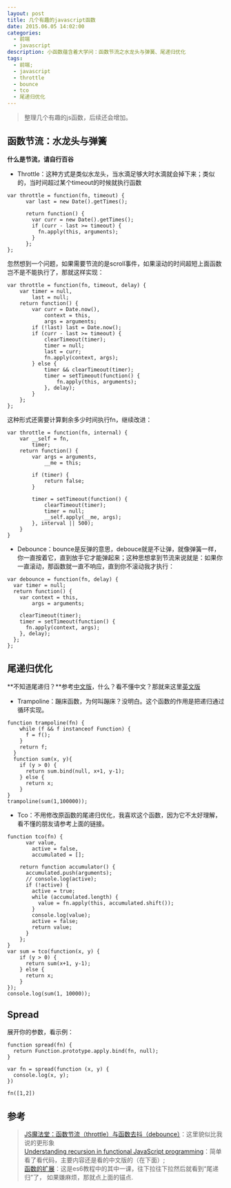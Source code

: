 ```yaml
---
layout: post
title: 几个有趣的javascript函数
date: 2015.06.05 14:02:00
categories: 
  - 前端
  - javascript 
description: 小函数蕴含着大学问：函数节流之水龙头与弹簧、尾递归优化
tags: 
  - 前端;
  - javascript
  - throttle
  - bounce
  - tco
  - 尾递归优化
---
```


> 整理几个有趣的js函数，后续还会增加。

## 函数节流：水龙头与弹簧

**什么是节流，请自行百谷**

- Throttle：这种方式是类似水龙头，当水滴足够大时水滴就会掉下来；类似的，当时间超过某个timeout的时候就执行函数

```
var throttle = function(fn, timeout) {
      var last = new Date().getTimes();

      return function() {
        var curr = new Date().getTimes();
        if (curr - last >= timeout) {
          fn.apply(this, arguments);
        }
      };
};
```

忽然想到一个问题，如果需要节流的是scroll事件，如果滚动的时间超短上面函数岂不是不能执行了，那就这样实现：

```
var throttle = function(fn, timeout, delay) {
    var timer = null,
        last = null;
    return function() {
        var curr = Date.now(),
            context = this,
            args = arguments;
        if (!last) last = Date.now();
        if (curr - last >= timeout) {
            clearTimeout(timer);
            timer = null;
            last = curr;
            fn.apply(context, args);
        } else {
            timer && clearTimeout(timer);
            timer = setTimeout(function() {
                fn.apply(this, arguments);
            }, delay);
        }
    };
};
```

这种形式还需要计算剩余多少时间执行fn，继续改进：

```
var throttle = function(fn, internal) {
    var __self = fn,
        timer;
    return function() {
        var args = arguments,
            __me = this;
            
        if (timer) {
            return false;
        }

        timer = setTimeout(function() {
            clearTimeout(timer);
            timer = null;
            __self.apply(__me, args);
        }, interval || 500);
    }
}
```

- Debounce：bounce是反弹的意思，debouce就是不让弹，就像弹簧一样，你一直按着它，直到放手它才能弹起来；这种思想拿到节流来说就是：如果你一直滚动，那函数就一直不响应，直到你不滚动我才执行：

```
var debounce = function(fn, delay) {
  var timer = null;
  return function() {
    var context = this,
        args = arguments;

    clearTimeout(timer);
    timer = setTimeout(function() {
      fn.apply(context, args);
    }, delay);
  };
};
```

## 尾递归优化

**不知道尾递归？**参考[中文版](http://es6.ruanyifeng.com/#docs/function)，什么？看不懂中文？那就来这里[英文版](http://www.integralist.co.uk/posts/js-recursion.html)

- Trampoline：蹦床函数，为何叫蹦床？没明白。这个函数的作用是把递归通过循环实现。

```
function trampoline(fn) {
    while (f && f instanceof Function) {
      f = f();
    }
    return f;
  }
  function sum(x, y){
    if (y > 0) {
      return sum.bind(null, x+1, y-1);
    } else {
      return x;
    }
}
trampoline(sum(1,100000));
```

- Tco：不用修改原函数的尾递归优化，我喜欢这个函数，因为它不太好理解，看不懂的朋友请参考上面的链接。

```
function tco(fn) {
      var value,
        active = false,
        accumulated = [];

    return function accumulator() {
      accumulated.push(arguments);
      // console.log(active);
      if (!active) {
        active = true;
        while (accumulated.length) {
          value = fn.apply(this, accumulated.shift());
        }
        console.log(value);
        active = false;
        return value;
      }
    };
}
var sum = tco(function(x, y) {
    if (y > 0) {
      return sum(x+1, y-1);
    } else {
      return x;
    }
});
console.log(sum(1, 10000));
```


## Spread

展开你的参数，看示例：

```
function spread(fn) {
  return Function.prototype.apply.bind(fn, null);
}

var fn = spread(function (x, y) {
  console.log(x, y);
})

fn([1,2])
```

## 参考

> [JS魔法堂：函数节流（throttle）与函数去抖（debounce）](http://www.cnblogs.com/fsjohnhuang/p/4147810.html)：这里貌似比我说的更形象<br/>
> [Understanding recursion in functional JavaScript programming](http://www.integralist.co.uk/posts/js-recursion.html)：简单看了看代码，主要内容还是看的中文版的（在下面）;<br/>
> [函数的扩展](http://es6.ruanyifeng.com/#docs/function)：这是es6教程中的其中一课，往下拉往下拉然后就看到“尾递归”了， 如果嫌麻烦，那就点上面的锚点.
